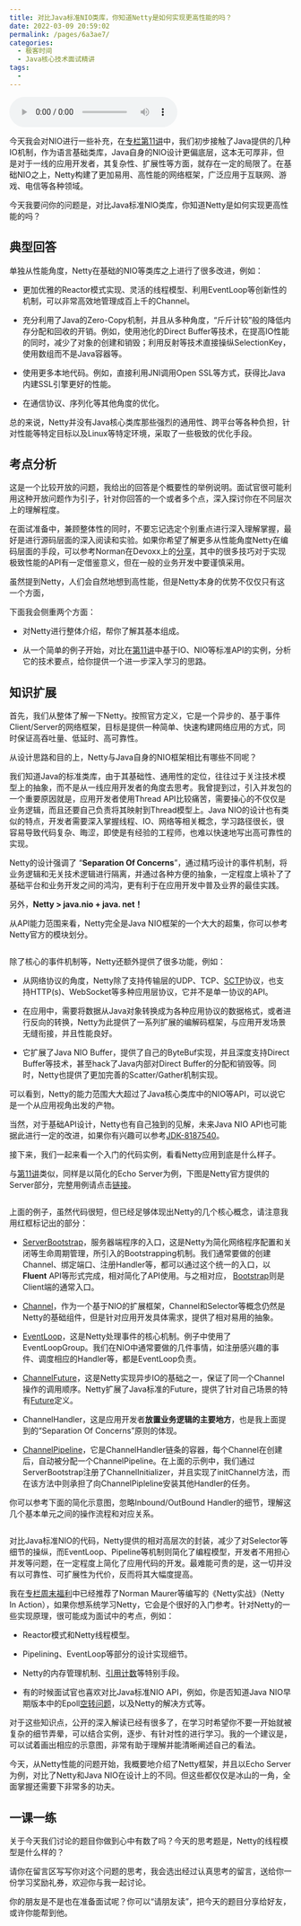 ```yaml
---
title: 对比Java标准NIO类库，你知道Netty是如何实现更高性能的吗？
date: 2022-03-09 20:59:02
permalink: /pages/6a3ae7/
categories:
  - 极客时间
  - Java核心技术面试精讲
tags:
  - 
---
```

<audio title="第38讲.对比Java标准NIO类库，你知道Netty是如何实现更高性能的吗？" src="https://static001.geekbang.org/resource/audio/3e/01/3e1abfe62177d4b41b43c4b675a62201.mp3" controls="controls"></audio> 
<p>今天我会对NIO进行一些补充，在<a href="http://time.geekbang.org/column/article/8369">专栏第11讲</a>中，我们初步接触了Java提供的几种IO机制，作为语言基础类库，Java自身的NIO设计更偏底层，这本无可厚非，但是对于一线的应用开发者，其复杂性、扩展性等方面，就存在一定的局限了。在基础NIO之上，Netty构建了更加易用、高性能的网络框架，广泛应用于互联网、游戏、电信等各种领域。</p>
<p>今天我要问你的问题是，<span class="orange">对比Java标准NIO类库，你知道Netty是如何实现更高性能的吗？</span></p>
<h2>典型回答</h2>
<p>单独从性能角度，Netty在基础的NIO等类库之上进行了很多改进，例如：</p>
<ul>
<li>
<p>更加优雅的Reactor模式实现、灵活的线程模型、利用EventLoop等创新性的机制，可以非常高效地管理成百上千的Channel。</p>
</li>
<li>
<p>充分利用了Java的Zero-Copy机制，并且从多种角度，“斤斤计较”般的降低内存分配和回收的开销。例如，使用池化的Direct Buffer等技术，在提高IO性能的同时，减少了对象的创建和销毁；利用反射等技术直接操纵SelectionKey，使用数组而不是Java容器等。</p>
</li>
<li>
<p>使用更多本地代码。例如，直接利用JNI调用Open SSL等方式，获得比Java内建SSL引擎更好的性能。</p>
</li>
<li>
<p>在通信协议、序列化等其他角度的优化。</p>
</li>
</ul><!-- [[[read_end]]] -->
<p>总的来说，Netty并没有Java核心类库那些强烈的通用性、跨平台等各种负担，针对性能等特定目标以及Linux等特定环境，采取了一些极致的优化手段。</p>
<h2>考点分析</h2>
<p>这是一个比较开放的问题，我给出的回答是个概要性的举例说明。面试官很可能利用这种开放问题作为引子，针对你回答的一个或者多个点，深入探讨你在不同层次上的理解程度。</p>
<p>在面试准备中，兼顾整体性的同时，不要忘记选定个别重点进行深入理解掌握，最好是进行源码层面的深入阅读和实验。如果你希望了解更多从性能角度Netty在编码层面的手段，可以参考Norman在Devoxx上的<a href="https://speakerdeck.com/normanmaurer/writing-highly-performant-network-frameworks-on-the-jvm-a-love-hate-relationship">分享</a>，其中的很多技巧对于实现极致性能的API有一定借鉴意义，但在一般的业务开发中要谨慎采用。</p>
<p>虽然提到Netty，人们会自然地想到高性能，但是Netty本身的优势不仅仅只有这一个方面，</p>
<p>下面我会侧重两个方面：</p>
<ul>
<li>
<p>对Netty进行整体介绍，帮你了解其基本组成。</p>
</li>
<li>
<p>从一个简单的例子开始，对比在<a href="http://time.geekbang.org/column/article/8369">第11讲</a>中基于IO、NIO等标准API的实例，分析它的技术要点，给你提供一个进一步深入学习的思路。</p>
</li>
</ul>
<h2>知识扩展</h2>
<p>首先，我们从整体了解一下Netty。按照官方定义，它是一个异步的、基于事件Client/Server的网络框架，目标是提供一种简单、快速构建网络应用的方式，同时保证高吞吐量、低延时、高可靠性。</p>
<p>从设计思路和目的上，Netty与Java自身的NIO框架相比有哪些不同呢？</p>
<p>我们知道Java的标准类库，由于其基础性、通用性的定位，往往过于关注技术模型上的抽象，而不是从一线应用开发者的角度去思考。我曾提到过，引入并发包的一个重要原因就是，应用开发者使用Thread API比较痛苦，需要操心的不仅仅是业务逻辑，而且还要自己负责将其映射到Thread模型上。Java NIO的设计也有类似的特点，开发者需要深入掌握线程、IO、网络等相关概念，学习路径很长，很容易导致代码复杂、晦涩，即使是有经验的工程师，也难以快速地写出高可靠性的实现。</p>
<p>Netty的设计强调了 “<strong>Separation Of Concerns</strong>”，通过精巧设计的事件机制，将业务逻辑和无关技术逻辑进行隔离，并通过各种方便的抽象，一定程度上填补了了基础平台和业务开发之间的鸿沟，更有利于在应用开发中普及业界的最佳实践。</p>
<p>另外，<strong>Netty &gt; java.nio + java. net！</strong></p>
<p>从API能力范围来看，Netty完全是Java NIO框架的一个大大的超集，你可以参考Netty官方的模块划分。</p>
<p><img src="https://static001.geekbang.org/resource/image/f5/d8/f5de2483afd924b90ea09b656f4fced8.png" alt="" /></p>
<p>除了核心的事件机制等，Netty还额外提供了很多功能，例如：</p>
<ul>
<li>
<p>从网络协议的角度，Netty除了支持传输层的UDP、TCP、<a href="https://en.wikipedia.org/wiki/Stream_Control_Transmission_Protocol">SCTP</a>协议，也支持HTTP(s)、WebSocket等多种应用层协议，它并不是单一协议的API。</p>
</li>
<li>
<p>在应用中，需要将数据从Java对象转换成为各种应用协议的数据格式，或者进行反向的转换，Netty为此提供了一系列扩展的编解码框架，与应用开发场景无缝衔接，并且性能良好。</p>
</li>
<li>
<p>它扩展了Java NIO Buffer，提供了自己的ByteBuf实现，并且深度支持Direct Buffer等技术，甚至hack了Java内部对Direct Buffer的分配和销毁等。同时，Netty也提供了更加完善的Scatter/Gather机制实现。</p>
</li>
</ul>
<p>可以看到，Netty的能力范围大大超过了Java核心类库中的NIO等API，可以说它是一个从应用视角出发的产物。</p>
<p>当然，对于基础API设计，Netty也有自己独到的见解，未来Java NIO API也可能据此进行一定的改进，如果你有兴趣可以参考<a href="https://bugs.openjdk.java.net/browse/JDK-8187540">JDK-8187540</a>。</p>
<p>接下来，我们一起来看一个入门的代码实例，看看Netty应用到底是什么样子。</p>
<p>与<a href="http://time.geekbang.org/column/article/8369">第11讲</a>类似，同样是以简化的Echo Server为例，下图是Netty官方提供的Server部分，完整用例请点击<a href="http://netty.io/4.1/xref/io/netty/example/echo/package-summary.html">链接</a>。</p>
<p><img src="https://static001.geekbang.org/resource/image/97/42/97f1f65e7277681a9e6da818832c8342.png" alt="" /></p>
<p>上面的例子，虽然代码很短，但已经足够体现出Netty的几个核心概念，请注意我用红框标记出的部分：</p>
<ul>
<li>
<p><a href="https://github.com/netty/netty/blob/2c13f71c733c5778cd359c9148f50e63d1878f7f/transport/src/main/java/io/netty/bootstrap/ServerBootstrap.java">ServerBootstrap</a>，服务器端程序的入口，这是Netty为简化网络程序配置和关闭等生命周期管理，所引入的Bootstrapping机制。我们通常要做的创建Channel、绑定端口、注册Handler等，都可以通过这个统一的入口，以<strong>Fluent</strong> API等形式完成，相对简化了API使用。与之相对应， <a href="https://github.com/netty/netty/blob/2c13f71c733c5778cd359c9148f50e63d1878f7f/transport/src/main/java/io/netty/bootstrap/Bootstrap.java">Bootstrap</a>则是Client端的通常入口。</p>
</li>
<li>
<p><a href="https://github.com/netty/netty/blob/2c13f71c733c5778cd359c9148f50e63d1878f7f/transport/src/main/java/io/netty/channel/Channel.java">Channel</a>，作为一个基于NIO的扩展框架，Channel和Selector等概念仍然是Netty的基础组件，但是针对应用开发具体需求，提供了相对易用的抽象。</p>
</li>
<li>
<p><a href="https://github.com/netty/netty/blob/2c13f71c733c5778cd359c9148f50e63d1878f7f/transport/src/main/java/io/netty/channel/EventLoop.java">EventLoop</a>，这是Netty处理事件的核心机制。例子中使用了EventLoopGroup。我们在NIO中通常要做的几件事情，如注册感兴趣的事件、调度相应的Handler等，都是EventLoop负责。</p>
</li>
<li>
<p><a href="https://github.com/netty/netty/blob/2c13f71c733c5778cd359c9148f50e63d1878f7f/transport/src/main/java/io/netty/channel/ChannelFuture.java">ChannelFuture</a>，这是Netty实现异步IO的基础之一，保证了同一个Channel操作的调用顺序。Netty扩展了Java标准的Future，提供了针对自己场景的特有<a href="https://github.com/netty/netty/blob/eb7f751ba519cbcab47d640cd18757f09d077b55/common/src/main/java/io/netty/util/concurrent/Future.java">Future</a>定义。</p>
</li>
<li>
<p>ChannelHandler，这是应用开发者<strong>放置业务逻辑的主要地方</strong>，也是我上面提到的“Separation Of Concerns”原则的体现。</p>
</li>
<li>
<p><a href="https://github.com/netty/netty/blob/2c13f71c733c5778cd359c9148f50e63d1878f7f/transport/src/main/java/io/netty/channel/ChannelPipeline.java">ChannelPipeline</a>，它是ChannelHandler链条的容器，每个Channel在创建后，自动被分配一个ChannelPipeline。在上面的示例中，我们通过ServerBootstrap注册了ChannelInitializer，并且实现了initChannel方法，而在该方法中则承担了向ChannelPipleline安装其他Handler的任务。</p>
</li>
</ul>
<p>你可以参考下面的简化示意图，忽略Inbound/OutBound Handler的细节，理解这几个基本单元之间的操作流程和对应关系。</p>
<p><img src="https://static001.geekbang.org/resource/image/77/fa/77452800d6567dbf202583a9308421fa.png" alt="" /></p>
<p>对比Java标准NIO的代码，Netty提供的相对高层次的封装，减少了对Selector等细节的操纵，而EventLoop、Pipeline等机制则简化了编程模型，开发者不用担心并发等问题，在一定程度上简化了应用代码的开发。最难能可贵的是，这一切并没有以可靠性、可扩展性为代价，反而将其大幅度提高。</p>
<p>我在<a href="http://time.geekbang.org/column/article/12188">专栏周末福利</a>中已经推荐了Norman Maurer等编写的《Netty实战》（Netty In Action），如果你想系统学习Netty，它会是个很好的入门参考。针对Netty的一些实现原理，很可能成为面试中的考点，例如：</p>
<ul>
<li>
<p>Reactor模式和Netty线程模型。</p>
</li>
<li>
<p>Pipelining、EventLoop等部分的设计实现细节。</p>
</li>
<li>
<p>Netty的内存管理机制、<a href="http://netty.io/wiki/reference-counted-objects.html">引用计数</a>等特别手段。</p>
</li>
<li>
<p>有的时候面试官也喜欢对比Java标准NIO API，例如，你是否知道Java NIO早期版本中的Epoll<a href="http://www.10tiao.com/html/308/201602/401718035/1.html">空转问题</a>，以及Netty的解决方式等。</p>
</li>
</ul>
<p>对于这些知识点，公开的深入解读已经有很多了，在学习时希望你不要一开始就被复杂的细节弄晕，可以结合实例，逐步、有针对性的进行学习。我的一个建议是，可以试着画出相应的示意图，非常有助于理解并能清晰阐述自己的看法。</p>
<p>今天，从Netty性能的问题开始，我概要地介绍了Netty框架，并且以Echo Server为例，对比了Netty和Java NIO在设计上的不同。但这些都仅仅是冰山的一角，全面掌握还需要下非常多的功夫。</p>
<h2>一课一练</h2>
<p>关于今天我们讨论的题目你做到心中有数了吗？今天的思考题是，Netty的线程模型是什么样的？</p>
<p>请你在留言区写写你对这个问题的思考，我会选出经过认真思考的留言，送给你一份学习奖励礼券，欢迎你与我一起讨论。</p>
<p>你的朋友是不是也在准备面试呢？你可以“请朋友读”，把今天的题目分享给好友，或许你能帮到他。</p>
<p></p>
